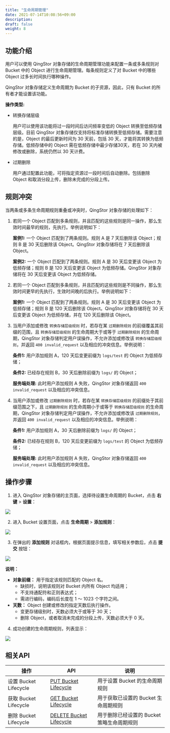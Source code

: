 ```yaml
---
title: "生命周期管理"
date: 2021-07-14T10:08:56+09:00
description:
draft: false
weight: 8
---
```


## 功能介绍
用户可以使用 QingStor 对象存储的生命周期管理功能来配置一条或多条规则对 Bucket 中的 Object 进行生命周期管理。每条规则定义了对 Bucket 中的哪些 Object 过多长时间执行哪种操作。

QingStor 对象存储定义生命周期为 Bucket 的子资源，因此，只有 Bucket 的所有者才能设置该功能。

**操作类型:**

- 转换存储层级

    用户可以使用该功能将过一段时间后访问频率变低的 Object 转换至低频存储层级。目前 QingStor 对象存储仅支持将标准存储转换至低频存储。需要注意的是，Object 的最后更新时间为 30 天前，包括 30 天，才能将其转换为低频存储。低频存储中的 Object 需在低频存储中最少存储30天，若在 30 天内被修改或删除，系统仍然以 30 天计费。

- 过期删除

    用户通过配置此功能，可将指定资源过一段时间后自动删除。包括删除 Object 和取消分段上传，删除未完成的分段上传。

## 规则冲突

当两条或多条生命周期规则重叠或冲突时，QingStor 对象存储的处理如下：

1. 若同一个 Object 匹配到多条规则，并且匹配的这些规则是同一操作，那么生效时间最早的规则，先执行。举例说明如下：

   **案例1:** 一个 Object 匹配到了两条规则。规则 A 是 7 天后删除该 Object；规则 B 是 30 天后删除该 Object。QingStor 对象存储将在 7 天后删除该 Object。

   **案例2:** 一个 Object 匹配到了两条规则。规则 A 是 30 天后变更该 Object 为低频存储；规则 B 是 120 天后变更该 Object 为低频存储。QingStor 对象存储将在 30 天后变更该 Object 为低频存储。
   
2. 若同一个 Object 匹配到多条规则，并且匹配的这些规则是不同操作，那么生效时间更早的先执行，生效时间晚的后执行。举例说明如下：

   **案例1:** 一个 Object 匹配到了两条规则。规则 A 是 30 天后变更该 Object 为低频存储；规则 B 是 120 天后删除该 Object。QingStor 对象存储将在 30 天后变更该 Object 为低频存储，并在 120 天后删除该 Object。
   
3. 当用户添加或修改 `转换存储层级规则` 时，若存在某 `过期删除规则` 的前缀覆盖其前缀的范围，且 `转换存储层级规则` 的生命周期大于或等于 `过期删除规则` 的生命周期，QingStor 对象存储判定用户误操作，不允许添加或修改该 `转换存储层级规则`，并返回 `400 invalid_request` 以及相应的冲突信息。举例说明：

   **条件1:** 用户添加规则 A，120 天后变更前缀为 `logs/test` 的 Object 为低频存储；

   **条件2:** 已经存在规则 B，30 天后删除前缀为 `logs/` 的 Object；

   **服务端处理:** 此时用户添加规则 A 失败，QingStor 对象存储返回 `400 invalid_request` 以及相应的冲突信息。

4. 当用户添加或修改 `过期删除规则` 时，若存在某 `转换存储层级规则` 的前缀处于其前缀范围之下，且 `过期删除规则` 的生命周期小于或等于 `转换存储层级规则` 的生命周期，QingStor 对象存储判定用户误操作，不允许添加或修改该 `过期删除规则`，并返回 `400 invalid_request` 以及相应的冲突信息。举例说明：

   **条件1:** 用户添加规则 A，30 天后删除前缀为 `logs/` 的 Object；

   **条件2:** 已经存在规则 B，120 天后变更前缀为 `logs/test` 的 Object 为低频存储；

   **服务端处理:** 此时用户添加规则 A 失败，QingStor 对象存储返回 `400 invalid_request` 以及相应的冲突信息。


## 操作步骤

1. 进入 QingStor 对象存储的主页面，选择待设置生命周期的 Bucket，点击 **右键** > **设置**：

 ![](../../_images/set_bucket_lifecycle1.png)

2. 进入 Bucket 设置页面，点击 **生命周期** > **添加规则**：

 ![](../../_images/set_bucket_lifecycle2.png)

3. 在弹出的 **添加规则** 对话框内，根据页面提示信息，填写相关参数后，点击 **提交** 按钮：

 ![](../../_images/set_bucket_lifecycle3.png)

 **说明：**
   - **对象前缀：** 用于指定该规则匹配的 Object 名。
      - 缺损时，说明该规则对 Bucket 内所有 Object 均适用；
      - 不支持通配符和正则表达式；
      - 需进行编码，编码后长度在 1 ～ 1023 个字符之间。
   - **天数：** Object 创建或修改的指定天数后执行操作。
      - 变更存储级别时，天数必须大于或等于 30 天；
      - 删除 Object，或者取消未完成的分段上传，天数必须大于 0 天。

4. 成功创建的生命周期规则，列表显示：

 ![](../../_images/set_bucket_lifecycle4.png)

## 相关API

|操作|API|说明|
|--|--|--|
|设置 Bucket Lifecycle|[PUT Bucket Lifecycle](/storage/object-storage/api/bucket/lifecycle/put_lifecycle)|用于设置 Bucket 的生命周期规则|
|获取 Bucket Lifecycle|[GET Bucket Lifecycle](/storage/object-storage/api/bucket/lifecycle/put_lifecycle)|用于获取已设置的 Bucket 生命周期规则|
|删除 Bucket Lifecycle|[DELETE Bucket Lifecycle](/storage/object-storage/api/bucket/lifecycle/put_lifecycle)|用于删除已经设置的 Bucket 策略生命周期规则|
